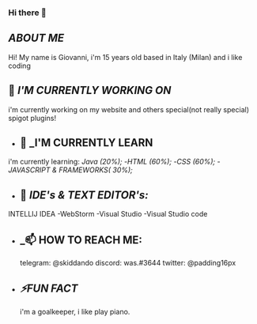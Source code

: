 ### Hi there 👋


## _ABOUT ME_

Hi! My name is Giovanni, i'm 15 years old based in Italy (Milan) and i like coding



## 🔭 _I'M CURRENTLY WORKING ON_

i'm currently working on my website and others special(not really special) spigot plugins!
 
- ## 🌱 _I'M CURRENTLY LEARN

i'm currently learning:
_Java (20%);_
-_HTML (60%);_
-_CSS (60%);_
-_JAVASCRIPT & FRAMEWORKS( 30%);_


- ## 💎 _IDE's & TEXT EDITOR's:_ 
 INTELLIJ IDEA
-WebStorm
-Visual Studio
-Visual Studio code



- ## _📫 HOW TO REACH ME:
  
  telegram: @skiddando 
  discord: was.#3644
  twitter: @padding16px

- ##  _⚡FUN FACT_
    
    i'm a goalkeeper, i like play piano.

